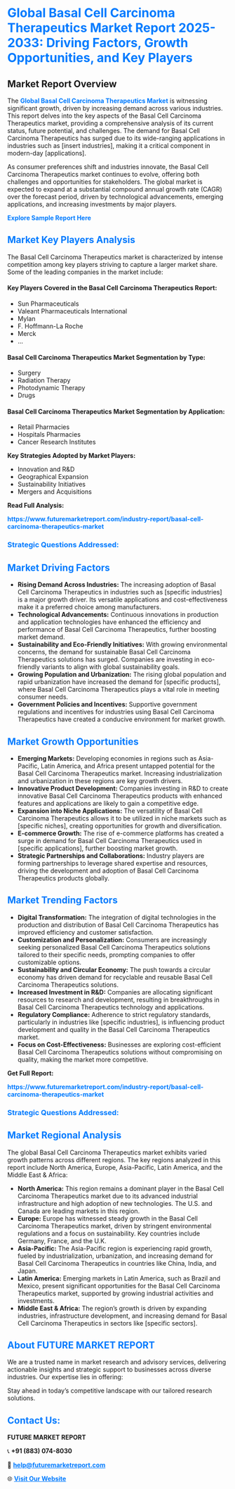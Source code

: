 <h1 style="color: #007BFF;">Global Basal Cell Carcinoma Therapeutics Market Report 2025-2033: Driving Factors, Growth Opportunities, and Key Players</h1>

<section id="overview">
<h2>Market Report Overview</h2>
<p>The <a href="https://www.futuremarketreport.com/industry-report/basal-cell-carcinoma-therapeutics-market" style="color: #007BFF; text-decoration: none;"><strong>Global Basal Cell Carcinoma Therapeutics Market</strong></a> is witnessing significant growth, driven by increasing demand across various industries. This report delves into the key aspects of the Basal Cell Carcinoma Therapeutics market, providing a comprehensive analysis of its current status, future potential, and challenges. The demand for Basal Cell Carcinoma Therapeutics has surged due to its wide-ranging applications in industries such as [insert industries], making it a critical component in modern-day [applications].</p>
<p>As consumer preferences shift and industries innovate, the Basal Cell Carcinoma Therapeutics market continues to evolve, offering both challenges and opportunities for stakeholders. The global market is expected to expand at a substantial compound annual growth rate (CAGR) over the forecast period, driven by technological advancements, emerging applications, and increasing investments by major players.</p>
</section>

<section id="overview">
<p><a href="https://www.futuremarketreport.com/request-sample/reportId=98472" style="color: #007BFF; text-decoration: none;"><strong>Explore Sample Report Here</strong></a></p>
</section>

<section id="key-players">
<h2 style="color: #007BFF;">Market Key Players Analysis</h2>
<p>The Basal Cell Carcinoma Therapeutics market is characterized by intense competition among key players striving to capture a larger market share. Some of the leading companies in the market include:</p>
<h4>Key Players Covered in the Basal Cell Carcinoma Therapeutics Report:</h4>
<ul><li>Sun Pharmaceuticals</li><li>Valeant Pharmaceuticals International</li><li>Mylan</li><li>F. Hoffmann-La Roche</li><li>Merck</li><li>...</li></ul>
<h4>Basal Cell Carcinoma Therapeutics Market Segmentation by Type:</h4>
<ul><li>Surgery</li><li>Radiation Therapy</li><li>Photodynamic Therapy</li><li>Drugs</li></ul>

<h4>Basal Cell Carcinoma Therapeutics Market Segmentation by Application:</h4>
<ul><li>Retail Pharmacies</li><li>Hospitals Pharmacies</li><li>Cancer Research Institutes</li></ul>
<p><strong>Key Strategies Adopted by Market Players:</strong></p>
<ul>
<li>Innovation and R&D</li>
<li>Geographical Expansion</li>
<li>Sustainability Initiatives</li>
<li>Mergers and Acquisitions</li>
</ul>
</section>

<section>
<p><strong>Read Full Analysis: </strong></p><a href="https://www.futuremarketreport.com/industry-report/basal-cell-carcinoma-therapeutics-market" style="color: #007BFF; text-decoration: none;"><strong>https://www.futuremarketreport.com/industry-report/basal-cell-carcinoma-therapeutics-market</strong></a>
<h3 style="color: #007BFF;">Strategic Questions Addressed:</h3>
</section>

<section id="driving-factors">
<h2 style="color: #007BFF;">Market Driving Factors</h2>
<ul>
<li><strong>Rising Demand Across Industries:</strong> The increasing adoption of Basal Cell Carcinoma Therapeutics in industries such as [specific industries] is a major growth driver. Its versatile applications and cost-effectiveness make it a preferred choice among manufacturers.</li>
<li><strong>Technological Advancements:</strong> Continuous innovations in production and application technologies have enhanced the efficiency and performance of Basal Cell Carcinoma Therapeutics, further boosting market demand.</li>
<li><strong>Sustainability and Eco-Friendly Initiatives:</strong> With growing environmental concerns, the demand for sustainable Basal Cell Carcinoma Therapeutics solutions has surged. Companies are investing in eco-friendly variants to align with global sustainability goals.</li>
<li><strong>Growing Population and Urbanization:</strong> The rising global population and rapid urbanization have increased the demand for [specific products], where Basal Cell Carcinoma Therapeutics plays a vital role in meeting consumer needs.</li>
<li><strong>Government Policies and Incentives:</strong> Supportive government regulations and incentives for industries using Basal Cell Carcinoma Therapeutics have created a conducive environment for market growth.</li>
</ul>
</section>

<section id="growth-opportunities">
<h2 style="color: #007BFF;">Market Growth Opportunities</h2>
<ul>
<li><strong>Emerging Markets:</strong> Developing economies in regions such as Asia-Pacific, Latin America, and Africa present untapped potential for the Basal Cell Carcinoma Therapeutics market. Increasing industrialization and urbanization in these regions are key growth drivers.</li>
<li><strong>Innovative Product Development:</strong> Companies investing in R&D to create innovative Basal Cell Carcinoma Therapeutics products with enhanced features and applications are likely to gain a competitive edge.</li>
<li><strong>Expansion into Niche Applications:</strong> The versatility of Basal Cell Carcinoma Therapeutics allows it to be utilized in niche markets such as [specific niches], creating opportunities for growth and diversification.</li>
<li><strong>E-commerce Growth:</strong> The rise of e-commerce platforms has created a surge in demand for Basal Cell Carcinoma Therapeutics used in [specific applications], further boosting market growth.</li>
<li><strong>Strategic Partnerships and Collaborations:</strong> Industry players are forming partnerships to leverage shared expertise and resources, driving the development and adoption of Basal Cell Carcinoma Therapeutics products globally.</li>
</ul>
</section>

<section id="trending-factors">
<h2 style="color: #007BFF;">Market Trending Factors</h2>
<ul>
<li><strong>Digital Transformation:</strong> The integration of digital technologies in the production and distribution of Basal Cell Carcinoma Therapeutics has improved efficiency and customer satisfaction.</li>
<li><strong>Customization and Personalization:</strong> Consumers are increasingly seeking personalized Basal Cell Carcinoma Therapeutics solutions tailored to their specific needs, prompting companies to offer customizable options.</li>
<li><strong>Sustainability and Circular Economy:</strong> The push towards a circular economy has driven demand for recyclable and reusable Basal Cell Carcinoma Therapeutics solutions.</li>
<li><strong>Increased Investment in R&D:</strong> Companies are allocating significant resources to research and development, resulting in breakthroughs in Basal Cell Carcinoma Therapeutics technology and applications.</li>
<li><strong>Regulatory Compliance:</strong> Adherence to strict regulatory standards, particularly in industries like [specific industries], is influencing product development and quality in the Basal Cell Carcinoma Therapeutics market.</li>
<li><strong>Focus on Cost-Effectiveness:</strong> Businesses are exploring cost-efficient Basal Cell Carcinoma Therapeutics solutions without compromising on quality, making the market more competitive.</li>
</ul>
</section>

<section>
<p><strong>Get Full Report: </strong></p><a href="https://www.futuremarketreport.com/industry-report/basal-cell-carcinoma-therapeutics-market" style="color: #007BFF; text-decoration: none;"><strong>https://www.futuremarketreport.com/industry-report/basal-cell-carcinoma-therapeutics-market</strong></a>
<h3 style="color: #007BFF;">Strategic Questions Addressed:</h3>
</section>


<section id="regional-analysis">
<h2 style="color: #007BFF;">Market Regional Analysis</h2>
<p>The global Basal Cell Carcinoma Therapeutics market exhibits varied growth patterns across different regions. The key regions analyzed in this report include North America, Europe, Asia-Pacific, Latin America, and the Middle East & Africa:</p>
<ul>
<li><strong>North America:</strong> This region remains a dominant player in the Basal Cell Carcinoma Therapeutics market due to its advanced industrial infrastructure and high adoption of new technologies. The U.S. and Canada are leading markets in this region.</li>
<li><strong>Europe:</strong> Europe has witnessed steady growth in the Basal Cell Carcinoma Therapeutics market, driven by stringent environmental regulations and a focus on sustainability. Key countries include Germany, France, and the U.K.</li>
<li><strong>Asia-Pacific:</strong> The Asia-Pacific region is experiencing rapid growth, fueled by industrialization, urbanization, and increasing demand for Basal Cell Carcinoma Therapeutics in countries like China, India, and Japan.</li>
<li><strong>Latin America:</strong> Emerging markets in Latin America, such as Brazil and Mexico, present significant opportunities for the Basal Cell Carcinoma Therapeutics market, supported by growing industrial activities and investments.</li>
<li><strong>Middle East & Africa:</strong> The region’s growth is driven by expanding industries, infrastructure development, and increasing demand for Basal Cell Carcinoma Therapeutics in sectors like [specific sectors].</li>
</ul>
</section>

<footer>
<h2 style="color: #007BFF;">About FUTURE MARKET REPORT</h2>
<p>We are a trusted name in market research and advisory services, delivering actionable insights and strategic support to businesses across diverse industries. Our expertise lies in offering:</p>

<p>Stay ahead in today’s competitive landscape with our tailored research solutions.</p>

<h2 style="color: #007BFF;">Contact Us:</h2>
<p><strong>FUTURE MARKET REPORT</strong></p>
<p>📞 <strong>+91 (883) 074-8030</strong></p>
<p>📧 <strong><a href="mailto:help@futuremarketreport.com" style="color: #007BFF;">help@futuremarketreport.com</a></strong></p>
<p>🌐 <strong><a href="https://www.futuremarketreport.com/" style="color: #007BFF;">Visit Our Website</a></strong></p>
</footer>